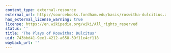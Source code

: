 ```yaml
---
content_type: external-resource
external_url: http://sourcebooks.fordham.edu/basis/roswitha-dulcitius.asp
has_external_license_warning: true
license: https://en.wikipedia.org/wiki/All_rights_reserved
status: ''
title: 'The Plays of Roswitha: Dulcitus'
uid: 743bbd41-9ee1-4212-a658-39f11e4cf118
wayback_url: ''
---
```

